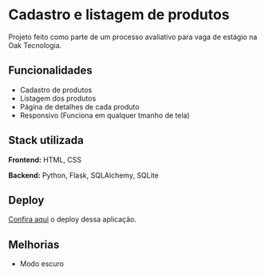 # Cadastro e listagem de produtos

Projeto feito como parte de um processo avaliativo para vaga de estágio na Oak Tecnologia.

## Funcionalidades

- Cadastro de produtos
- Listagem dos produtos
- Página de detalhes de cada produto
- Responsivo (Funciona em qualquer tmanho de tela)

## Stack utilizada

**Frontend:** HTML, CSS

**Backend:** Python, Flask, SQLAlchemy, SQLite

## Deploy

[Confira aqui](https://cadastro-e-listagem-de-produtos.onrender.com/) o deploy dessa aplicação.

## Melhorias

- Modo escuro
